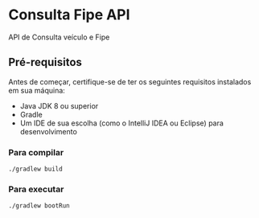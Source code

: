 # Consulta Fipe API

API de Consulta veículo e Fipe

## Pré-requisitos

Antes de começar, certifique-se de ter os seguintes requisitos instalados em sua máquina:

- Java JDK 8 ou superior
- Gradle
- Um IDE de sua escolha (como o IntelliJ IDEA ou Eclipse) para desenvolvimento

### Para compilar

    ./gradlew build

### Para executar

    ./gradlew bootRun
